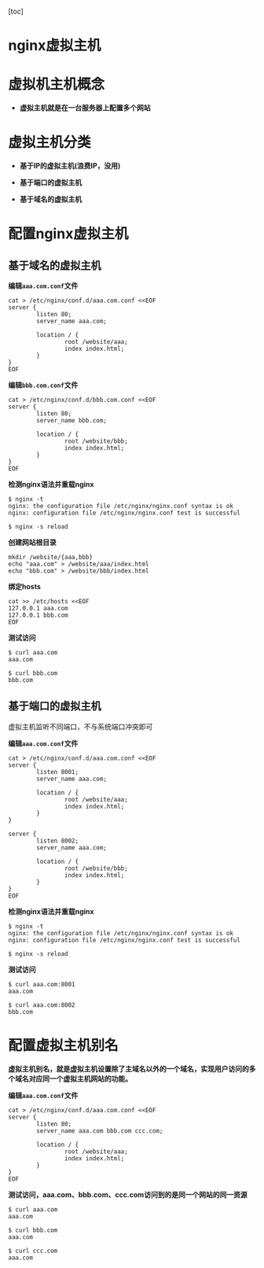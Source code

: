 [toc]



# nginx虚拟主机

# 虚拟机主机概念

- **虚拟主机就是在一台服务器上配置多个网站**



# 虚拟主机分类

- **基于IP的虚拟主机(浪费IP，没用)**

- **基于端口的虚拟主机**

- **基于域名的虚拟主机**



# 配置nginx虚拟主机

## 基于域名的虚拟主机

**编辑`aaa.com.conf`文件**

```nginx
cat > /etc/nginx/conf.d/aaa.com.conf <<EOF
server {
        listen 80;
        server_name aaa.com;

        location / {
                root /website/aaa;
                index index.html;
        }
}
EOF
```



**编辑`bbb.com.conf`文件**

```nginx
cat > /etc/nginx/conf.d/bbb.com.conf <<EOF
server {
        listen 80;
        server_name bbb.com;

        location / {
                root /website/bbb;
                index index.html;
        }
}
EOF
```



**检测nginx语法并重载nginx**

```shell
$ nginx -t
nginx: the configuration file /etc/nginx/nginx.conf syntax is ok
nginx: configuration file /etc/nginx/nginx.conf test is successful

$ nginx -s reload
```



**创建网站根目录**

```shell
mkdir /website/{aaa,bbb}
echo "aaa.com" > /website/aaa/index.html
echo "bbb.com" > /website/bbb/index.html
```



**绑定hosts**

```shell
cat >> /etc/hosts <<EOF
127.0.0.1 aaa.com
127.0.0.1 bbb.com
EOF
```



**测试访问**

```shell
$ curl aaa.com
aaa.com

$ curl bbb.com
bbb.com
```



## 基于端口的虚拟主机

虚拟主机监听不同端口，不与系统端口冲突即可

**编辑`aaa.com.conf`文件**

```nginx
cat > /etc/nginx/conf.d/aaa.com.conf <<EOF
server {
        listen 8001;
        server_name aaa.com;

        location / {
                root /website/aaa;
                index index.html;
        }
}

server {
        listen 8002;
        server_name aaa.com;

        location / {
                root /website/bbb;
                index index.html;
        }
}
EOF
```



**检测nginx语法并重载nginx**

```shell
$ nginx -t
nginx: the configuration file /etc/nginx/nginx.conf syntax is ok
nginx: configuration file /etc/nginx/nginx.conf test is successful

$ nginx -s reload
```

**测试访问**

```shell
$ curl aaa.com:8001
aaa.com

$ curl aaa.com:8002
bbb.com
```



# 配置虚拟主机别名

**虚拟主机别名，就是虚拟主机设置除了主域名以外的一个域名，实现用户访问的多个域名对应同一个虚拟主机网站的功能。**

**编辑`aaa.com.conf`文件**

```nginx
cat > /etc/nginx/conf.d/aaa.com.conf <<EOF
server {
        listen 80;
        server_name aaa.com bbb.com ccc.com;

        location / {
                root /website/aaa;
                index index.html;
        }
}
EOF
```



**测试访问，aaa.com、bbb.com、ccc.com访问到的是同一个网站的同一资源**

```shell
$ curl aaa.com
aaa.com

$ curl bbb.com
aaa.com

$ curl ccc.com
aaa.com
```


